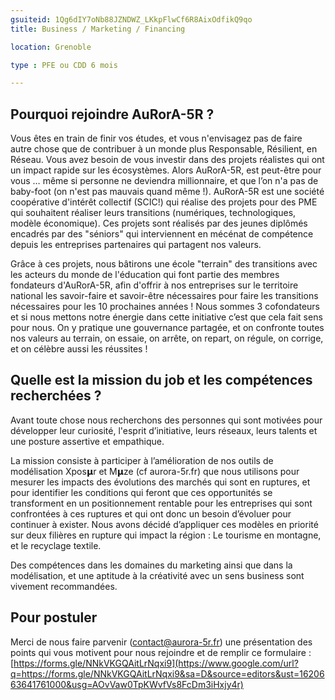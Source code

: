 ```yaml
---
gsuiteid: 1Qg6dIY7oNb88JZNDWZ_LKkpFlwCf6R8AixOdfikQ9qo
title: Business / Marketing / Financing

location: Grenoble

type : PFE ou CDD 6 mois

---
```


Pourquoi rejoindre AuRorA-5R ?
------------------------------

Vous êtes en train de finir vos études, et vous n'envisagez pas de faire autre chose que de contribuer à un monde plus Responsable, Résilient, en Réseau. Vous avez besoin de vous investir dans des projets réalistes qui ont un impact rapide sur les écosystèmes. Alors AuRorA-5R, est peut-être pour vous … même si personne ne deviendra millionnaire, et que l’on n'a pas de baby-foot (on n'est pas mauvais quand même !). AuRorA-5R est une société coopérative d'intérêt collectif (SCIC!) qui réalise des projets pour des PME qui souhaitent réaliser leurs transitions (numériques, technologiques, modèle économique). Ces projets sont réalisés par des jeunes diplômés encadrés par des "séniors" qui interviennent en mécénat de compétence depuis les entreprises partenaires qui partagent nos valeurs.

Grâce à ces projets, nous bâtirons une école "terrain" des transitions avec les acteurs du monde de l'éducation qui font partie des membres fondateurs d'AuRorA-5R, afin d'offrir à nos entreprises sur le territoire national les savoir-faire et savoir-être nécessaires pour faire les transitions nécessaires pour les 10 prochaines années ! Nous sommes 3 cofondateurs et si nous mettons notre énergie dans cette initiative c’est que cela fait sens pour nous. On y pratique une gouvernance partagée, et on confronte toutes nos valeurs au terrain, on essaie, on arrête, on repart, on régule, on corrige, et on célèbre aussi les réussites !

Quelle est la mission du job et les compétences recherchées ?
-------------------------------------------------------------

Avant toute chose nous recherchons des personnes qui sont motivées pour développer leur curiosité, l'esprit d’initiative, leurs réseaux, leurs talents et une posture assertive et empathique.

La mission consiste à participer à l’amélioration de nos outils de modélisation Xpos𝝻r et M𝝻ze (cf aurora-5r.fr) que nous utilisons pour mesurer les impacts des évolutions des marchés qui sont en ruptures, et pour identifier les conditions qui feront que ces opportunités se transforment en un positionnement rentable pour les entreprises qui sont confrontées à ces ruptures et qui ont donc un besoin d’évoluer pour continuer à exister. Nous avons décidé d’appliquer ces modèles en priorité sur deux filières en rupture qui impact la région : Le tourisme en montagne, et le recyclage textile. 

Des compétences dans les domaines du marketing ainsi que dans la modélisation, et une aptitude à la créativité avec un sens business sont vivement recommandées.

Pour postuler
-------------

Merci de nous faire parvenir ([contact@aurora-5r.fr](mailto:contact@aurora-5r.fr)) une présentation des points qui vous motivent pour nous rejoindre et de remplir ce formulaire : [https://forms.gle/NNkVKGQAitLrNqxi9](https://www.google.com/url?q=https://forms.gle/NNkVKGQAitLrNqxi9&sa=D&source=editors&ust=1620663641761000&usg=AOvVaw0TpKWvfVs8FcDm3iHxjy4r)

